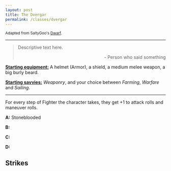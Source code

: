 ```yaml
---
layout: post
title: The Dvergar
permalink: /classes/dvergar
---
```

<small>Adapted from SaltyGoo's [Dwarf](https://saltygoo.github.io/class/specialist/dwarf).</small>

***

>Descriptive text here.
>
><p style="text-align: right">- Person who said something</p>

<b><u>Starting equipment:</u></b> A helmet (Armor), a shield, a medium melee weapon, a big burly beard.

<b><u>Starting savvies:</u></b> <i>Weaponry</i>, and your choice between <i>Farming</i>, <i>Warfare</i> and <i>Sailing</i>.

***

For every step of Fighter the character takes, they get +1 to attack rolls and maneuver rolls.

<b>A:</b> Stoneblooded

<b>B:</b> 

<b>C:</b> 

<b>D:</b> 

## Strikes
